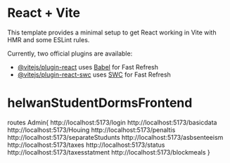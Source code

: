 # React + Vite

This template provides a minimal setup to get React working in Vite with HMR and some ESLint rules.

Currently, two official plugins are available:

- [@vitejs/plugin-react](https://github.com/vitejs/vite-plugin-react/blob/main/packages/plugin-react/README.md) uses [Babel](https://babeljs.io/) for Fast Refresh
- [@vitejs/plugin-react-swc](https://github.com/vitejs/vite-plugin-react-swc) uses [SWC](https://swc.rs/) for Fast Refresh
# helwanStudentDormsFrontend



routes
Admin{
http://localhost:5173/login
http://localhost:5173/basicdata
http://localhost:5173/Houing
http://localhost:5173/penaltis
http://localhost:5173/separateStudunts
http://localhost:5173/asbsenteeism
http://localhost:5173/taxes
http://localhost:5173/status
http://localhost:5173/taxesstatment
http://localhost:5173/blockmeals
}